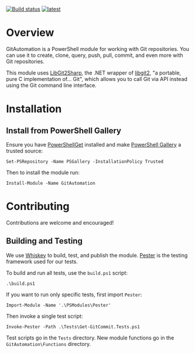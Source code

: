 
[![Build status](https://ci.appveyor.com/api/projects/status/pm83uey7k498pe9d?svg=true)](https://ci.appveyor.com/project/WebMD-Health-Services/gitautomation)
[![latest](https://img.shields.io/badge/dynamic/json.svg?label=latest&url=https%3A%2F%2Fapi.github.com%2Frepos%2Fwebmd-health-services%2FGitAutomation%2Freleases%2Flatest&query=%24.name&colorB=brightgreen)](https://www.powershellgallery.com/packages/BitbucketServerAutomation)

# Overview
GitAutomation is a PowerShell module for working with Git repositories. You can use it to create, clone, query, push, pull, commit, and even more with Git repositories.

This module uses [LibGit2Sharp](https://github.com/libgit2/libgit2sharp), the .NET wrapper of [libgit2](https://libgit2.org/), "a portable, pure C implementation of... Git", which allows you to call Git via API instead using the Git command line interface.

# Installation

## Install from PowerShell Gallery

 Ensure you have [PowerShellGet](https://docs.microsoft.com/en-us/powershell/gallery/installing-psget) installed and make [PowerShell Gallery](https://www.powershellgallery.com/) a trusted source:

    Set-PSRepository -Name PSGallery -InstallationPolicy Trusted

 Then to install the module run:

    Install-Module -Name GitAutomation

# Contributing

Contributions are welcome and encouraged!

## Building and Testing

We use [Whiskey](https://github.com/webmd-health-services/Whiskey) to build, test, and publish the module. [Pester](https://github.com/pester/Pester) is the testing framework used for our tests.

To build and run all tests, use the `build.ps1` script:

    .\build.ps1

If you want to run only specific tests, first import `Pester`:

    Import-Module -Name '.\PSModules\Pester'

Then invoke a single test script:

    Invoke-Pester -Path .\Tests\Get-GitCommit.Tests.ps1

Test scripts go in the `Tests` directory. New module functions go in the `GitAutomation\Functions` directory.
